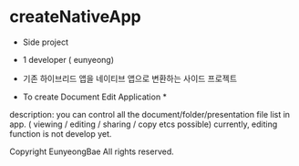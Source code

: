 # createNativeApp

* Side project
* 1 developer ( eunyeong)
* 기존 하이브리드 앱을 네이티브 앱으로 변환하는 사이드 프로젝트

* To create Document Edit Application *

description: you can control all the document/folder/presentation file list in app. 
             ( viewing / editing / sharing / copy etcs possible)
currently, editing function is not develop yet. 

Copyright EunyeongBae All rights reserved.

